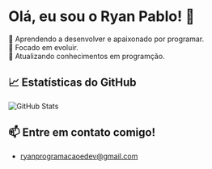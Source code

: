 # Olá, eu sou o Ryan Pablo! 👋

🚀 Aprendendo a desenvolver e apaixonado por programar.  
🎯 Focado em evoluir.  
🌱 Atualizando conhecimentos em programção.  

## 📈 Estatísticas do GitHub
![GitHub Stats](https://github-readme-stats.vercel.app/api?username=Ryanp-Pablo_icons=true&theme=radical)

## 📫 Entre em contato comigo!
- ryanprogramacaoedev@gmail.com
